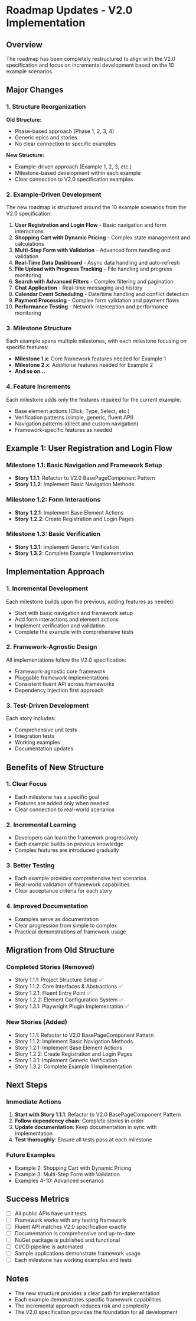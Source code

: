 # Roadmap Updates - V2.0 Implementation

## Overview

The roadmap has been completely restructured to align with the V2.0 specification and focus on incremental development based on the 10 example scenarios.

## Major Changes

### 1. Structure Reorganization

**Old Structure:**
- Phase-based approach (Phase 1, 2, 3, 4)
- Generic epics and stories
- No clear connection to specific examples

**New Structure:**
- Example-driven approach (Example 1, 2, 3, etc.)
- Milestone-based development within each example
- Clear connection to V2.0 specification examples

### 2. Example-Driven Development

The new roadmap is structured around the 10 example scenarios from the V2.0 specification:

1. **User Registration and Login Flow** - Basic navigation and form interactions
2. **Shopping Cart with Dynamic Pricing** - Complex state management and calculations
3. **Multi-Step Form with Validation** - Advanced form handling and validation
4. **Real-Time Data Dashboard** - Async data handling and auto-refresh
5. **File Upload with Progress Tracking** - File handling and progress monitoring
6. **Search with Advanced Filters** - Complex filtering and pagination
7. **Chat Application** - Real-time messaging and history
8. **Calendar Event Scheduling** - Date/time handling and conflict detection
9. **Payment Processing** - Complex form validation and payment flows
10. **Performance Testing** - Network interception and performance monitoring

### 3. Milestone Structure

Each example spans multiple milestones, with each milestone focusing on specific features:

- **Milestone 1.x**: Core framework features needed for Example 1
- **Milestone 2.x**: Additional features needed for Example 2
- **And so on...**

### 4. Feature Increments

Each milestone adds only the features required for the current example:
- Base element actions (Click, Type, Select, etc.)
- Verification patterns (simple, generic, fluent API)
- Navigation patterns (direct and custom navigation)
- Framework-specific features as needed

## Example 1: User Registration and Login Flow

### Milestone 1.1: Basic Navigation and Framework Setup
- **Story 1.1.1**: Refactor to V2.0 BasePageComponent Pattern
- **Story 1.1.2**: Implement Basic Navigation Methods

### Milestone 1.2: Form Interactions
- **Story 1.2.1**: Implement Base Element Actions
- **Story 1.2.2**: Create Registration and Login Pages

### Milestone 1.3: Basic Verification
- **Story 1.3.1**: Implement Generic Verification
- **Story 1.3.2**: Complete Example 1 Implementation

## Implementation Approach

### 1. Incremental Development

Each milestone builds upon the previous, adding features as needed:
- Start with basic navigation and framework setup
- Add form interactions and element actions
- Implement verification and validation
- Complete the example with comprehensive tests

### 2. Framework-Agnostic Design

All implementations follow the V2.0 specification:
- Framework-agnostic core framework
- Pluggable framework implementations
- Consistent fluent API across frameworks
- Dependency injection first approach

### 3. Test-Driven Development

Each story includes:
- Comprehensive unit tests
- Integration tests
- Working examples
- Documentation updates

## Benefits of New Structure

### 1. Clear Focus

- Each milestone has a specific goal
- Features are added only when needed
- Clear connection to real-world scenarios

### 2. Incremental Learning

- Developers can learn the framework progressively
- Each example builds on previous knowledge
- Complex features are introduced gradually

### 3. Better Testing

- Each example provides comprehensive test scenarios
- Real-world validation of framework capabilities
- Clear acceptance criteria for each story

### 4. Improved Documentation

- Examples serve as documentation
- Clear progression from simple to complex
- Practical demonstrations of framework usage

## Migration from Old Structure

### Completed Stories (Removed)
- Story 1.1.1: Project Structure Setup ✅
- Story 1.1.2: Core Interfaces & Abstractions ✅
- Story 1.2.1: Fluent Entry Point ✅
- Story 1.2.2: Element Configuration System ✅
- Story 1.3.1: Playwright Plugin Implementation ✅

### New Stories (Added)
- Story 1.1.1: Refactor to V2.0 BasePageComponent Pattern
- Story 1.1.2: Implement Basic Navigation Methods
- Story 1.2.1: Implement Base Element Actions
- Story 1.2.2: Create Registration and Login Pages
- Story 1.3.1: Implement Generic Verification
- Story 1.3.2: Complete Example 1 Implementation

## Next Steps

### Immediate Actions
1. **Start with Story 1.1.1**: Refactor to V2.0 BasePageComponent Pattern
2. **Follow dependency chain**: Complete stories in order
3. **Update documentation**: Keep documentation in sync with implementation
4. **Test thoroughly**: Ensure all tests pass at each milestone

### Future Examples
- Example 2: Shopping Cart with Dynamic Pricing
- Example 3: Multi-Step Form with Validation
- Examples 4-10: Advanced scenarios

## Success Metrics

- [ ] All public APIs have unit tests
- [ ] Framework works with any testing framework
- [ ] Fluent API matches V2.0 specification exactly
- [ ] Documentation is comprehensive and up-to-date
- [ ] NuGet package is published and functional
- [ ] CI/CD pipeline is automated
- [ ] Sample applications demonstrate framework usage
- [ ] Each milestone has working examples and tests

## Notes

- The new structure provides a clear path for implementation
- Each example demonstrates specific framework capabilities
- The incremental approach reduces risk and complexity
- The V2.0 specification provides the foundation for all development 